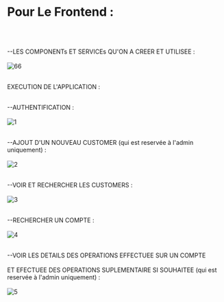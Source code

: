 <h1>Pour Le Frontend :</h1>
<br></br>

--LES COMPONENTs ET SERVICEs QU'ON A CREER ET UTILISEE :
<br></br>
![66](https://github.com/FahdFahd02/DigitalBanking-Frontend/assets/118827183/bffe8bff-1fc9-4353-a506-7fdd514f50ef)
<br></br>

EXECUTION DE L'APPLICATION :
<br></br>

--AUTHENTIFICATION :
<br></br>
![1](https://github.com/FahdFahd02/DigitalBanking-Frontend/assets/118827183/aaa102f7-aa38-45df-935b-ff183f7d3ec2)
<br></br>

--AJOUT D'UN NOUVEAU CUSTOMER (qui est reservée à l'admin uniquement) :
<br></br>
![2](https://github.com/FahdFahd02/DigitalBanking-Frontend/assets/118827183/445c0b1d-9440-4ca2-b231-e8af88cf3ab4)
<br></br>

--VOIR ET RECHERCHER LES CUSTOMERS :
<br></br>
![3](https://github.com/FahdFahd02/DigitalBanking-Frontend/assets/118827183/ecbd54b3-82da-4d26-9705-12dba9690b76)
<br></br>

--RECHERCHER UN COMPTE :
<br></br>
![4](https://github.com/FahdFahd02/DigitalBanking-Frontend/assets/118827183/0038cefa-ebf7-4b34-943d-47c6a036477c)
<br></br>

--VOIR LES DETAILS DES OPERATIONS EFFECTUEE SUR UN COMPTE 
<br></br>
ET EFECTUEE DES OPERATIONS SUPLEMENTAIRE SI SOUHAITEE (qui est reservée à l'admin uniquement) :
<br></br>
![5](https://github.com/FahdFahd02/DigitalBanking-Frontend/assets/118827183/9ce37263-3b01-40e8-ba28-d63585ef084b)
<br></br>


